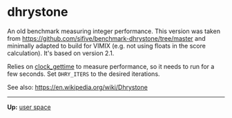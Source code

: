 # dhrystone

An old benchmark measuring integer performance. This version was taken from https://github.com/sifive/benchmark-dhrystone/tree/master and minimally adapted to build for VIMIX (e.g. not using floats in the score calculation). It's based on version 2.1.

Relies on [clock_gettime](../../../kernel/syscalls/clock_gettime.md) to measure performance, so it needs to run for a few seconds. Set `DHRY_ITERS` to the desired iterations.

See also: https://en.wikipedia.org/wiki/Dhrystone


---
**Up:** [user space](../../userspace.md)
